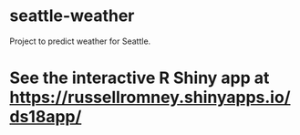 # seattle-weather

Project to predict weather for Seattle. 

 # See the interactive R Shiny app at https://russellromney.shinyapps.io/ds18app/
